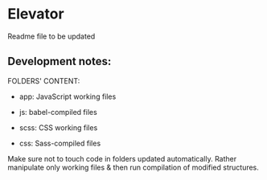 # Elevator

Readme file to be updated

## Development notes:
FOLDERS' CONTENT:
- app: JavaScript working files
- js: babel-compiled files

- scss: CSS working files
- css: Sass-compiled files

Make sure not to touch code in folders updated automatically. Rather manipulate only working files & then run compilation of modified structures.
